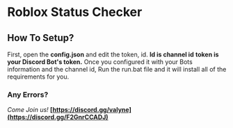 # Roblox Status Checker

## How To Setup?
First, open the **config.json** and edit the token, id. **Id is channel id** **token is your Discord Bot's token.** Once you configured it with your Bots information and the channel id, Run the run.bat file and it will install all of the requirements for you.

### Any Errors?

*Come Join us!* **[https://discord.gg/valyne](https://discord.gg/F2GnrCCADJ)**
